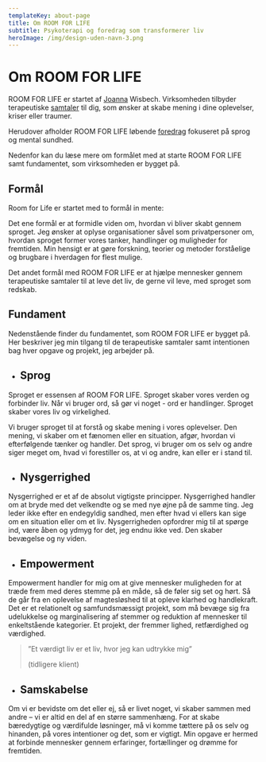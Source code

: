 ```yaml
---
templateKey: about-page
title: Om ROOM FOR LIFE
subtitle: Psykoterapi og foredrag som transformerer liv
heroImage: /img/design-uden-navn-3.png
---
```

# Om ROOM FOR LIFE

ROOM FOR LIFE er startet af [Joanna](https://room-for-life.netlify.com/joanna) Wisbech. Virksomheden tilbyder terapeutiske [samtaler](https://room-for-life.netlify.com/life-samtaler) til dig, som ønsker at skabe mening i dine oplevelser, kriser eller traumer. 

Herudover afholder ROOM FOR LIFE løbende [foredrag](https://room-for-life.netlify.com/life-events) fokuseret på sprog og mental sundhed.

Nedenfor kan du læse mere om formålet med at starte ROOM FOR LIFE samt fundamentet, som virksomheden er bygget på.

## Formål

Room for Life er startet med to formål in mente: 

Det ene formål er at formidle viden om, hvordan vi bliver skabt gennem sproget. Jeg ønsker at oplyse organisationer såvel som privatpersoner om, hvordan sproget former vores tanker, handlinger og muligheder for fremtiden. Min hensigt er at gøre forskning, teorier og metoder forståelige og brugbare i hverdagen for flest mulige. 

Det andet formål med ROOM FOR LIFE er at hjælpe mennesker gennem terapeutiske samtaler til at leve det liv, de gerne vil leve, med sproget som redskab.

## Fundament

Nedenstående finder du fundamentet, som ROOM FOR LIFE er bygget på. Her beskriver jeg min tilgang til de terapeutiske samtaler samt intentionen bag hver opgave og projekt, jeg arbejder på.

* ## Sprog

Sproget er essensen af ROOM FOR LIFE. Sproget skaber vores verden og forbinder liv. Når vi bruger ord, så gør vi noget - ord er handlinger. Sproget skaber vores liv og virkelighed.

Vi bruger sproget til at forstå og skabe mening i vores oplevelser. Den mening, vi skaber om et fænomen eller en situation, afgør, hvordan vi efterfølgende tænker og handler. Det sprog, vi bruger om os selv og andre siger meget om, hvad vi forestiller os, at vi og andre, kan eller er i stand til.

* ## Nysgerrighed

Nysgerrighed er et af de absolut vigtigste principper. Nysgerrighed handler om at bryde med det velkendte og se med nye øjne på de samme ting. Jeg leder ikke efter en endegyldig sandhed, men efter hvad vi ellers kan sige om en situation eller om et liv. Nysgerrigheden opfordrer mig til at spørge ind, være åben og ydmyg for det, jeg endnu ikke ved. Den skaber bevægelse og ny viden. 

* ## Empowerment

Empowerment handler for mig om at give mennesker muligheden for at træde frem med deres stemme på en måde, så de føler sig set og hørt. Så de går fra en oplevelse af magtesløshed til at opleve klarhed og handlekraft. Det er et relationelt og samfundsmæssigt projekt, som må bevæge sig fra udelukkelse og marginalisering af stemmer og reduktion af mennesker til enkeltstående kategorier. Et projekt, der fremmer lighed, retfærdighed og værdighed.  

> ”Et værdigt liv er et liv, hvor jeg kan udtrykke mig” 
>
> (tidligere klient) 	

* ## Samskabelse

Om vi er bevidste om det eller ej, så er livet noget, vi skaber sammen med andre – vi er altid en del af en større sammenhæng. For at skabe bæredygtige og værdifulde løsninger, må vi komme tættere på os selv og hinanden, på vores intentioner og det, som er vigtigt. Min opgave er hermed at forbinde mennesker gennem erfaringer, fortællinger og drømme for fremtiden.
